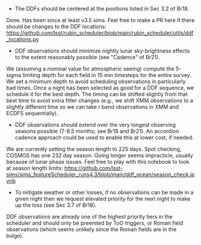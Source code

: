 

* The DDFs should be centered at the positions listed in Sec 3.2 of Br18.

Done. Has been since at least v3.5 sims. Feel free to make a PR here if there should be changes to the DDF locations: https://github.com/lsst/rubin_scheduler/blob/main/rubin_scheduler/utils/ddf_locations.py

* DDF observations should minimize nightly lunar sky-brightness effects to the extent reasonably possible (see "Cadence" of Br21).

We (assuming a nominal value for atmospheric seeing) compute the 5-sigma limiting depth for each field in 15 min timesteps for the entire survey. We set a minimum depth to avoid scheduling observations in particularly bad times. Once a night has been selected as good for a DDF sequence, we schedule it for the best depth. The timing can be shifted slightly from that best time to avoid extra filter changes (e.g., we shift XMM observations to a slightly different time so we can take r band observations in XMM and ECDFS sequentially).

* DDF observations should extend over the very longest observing seasons possible (7-8.5 months; see Br18 and Br21). An accordion cadence approach could be used to enable this at lower cost, if needed.

We are currently setting the season length to 225 days. Spot checking, COSMOS has one 232 day season. Going longer seems impracticle, usually because of lunar phase issues. Feel free to play with this notebook to look at season length limits:  https://github.com/lsst-sims/sims_featureScheduler_runs4.3/blob/main/ddf_ocean/season_check.ipynb

* To mitigate weather or other losses, if no observations can be made in a given night then we request elevated priority for the next night to make up the loss (see Sec 3.7 of Br18).

DDF observations are already one of the highest priority tiers in the scheduler and should only be preemted by ToO triggers, or Roman field observations (which seems unlikely since the Roman fields are in the bulge). 

